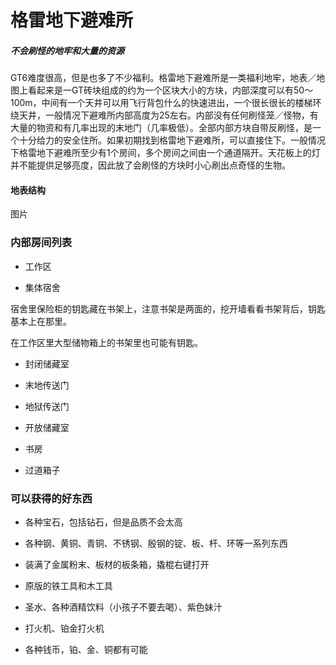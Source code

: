# 格雷地下避难所

##### 不会刷怪的地牢和大量的资源

GT6难度很高，但是也多了不少福利。格雷地下避难所是一类福利地牢，地表／地图上看起来是一GT砖块组成的约为一个区块大小的方块，内部深度可以有50～100m，中间有一个天井可以用飞行背包什么的快速进出，一个很长很长的楼梯环绕天井，一般情况下避难所内部高度为25左右。内部没有任何刷怪笼／怪物，有大量的物资和有几率出现的末地门（几率极低）。全部内部方块自带反刷怪，是一个十分给力的安全住所。如果初期找到格雷地下避难所，可以直接住下。一般情况下格雷地下避难所至少有1个房间，多个房间之间由一个通道隔开。天花板上的灯并不能提供足够亮度，因此放了会刷怪的方块时小心刷出点奇怪的生物。

#### 地表结构

图片

### 内部房间列表

* 工作区

* 集体宿舍

宿舍里保险柜的钥匙藏在书架上，注意书架是两面的，挖开墙看看书架背后，钥匙基本上在那里。

在工作区里大型储物箱上的书架里也可能有钥匙。

* 封闭储藏室

* 末地传送门

* 地狱传送门

* 开放储藏室

* 书房

* 过道箱子

### 可以获得的好东西

* 各种宝石，包括钻石，但是品质不会太高
* 各种钢、黄铜、青铜、不锈钢、殷钢的锭、板、杆、环等一系列东西
* 装满了金属粉末、板材的板条箱，撬棍右键打开
* 原版的铁工具和木工具
* 圣水、各种酒精饮料（小孩子不要去喝）、紫色妹汁
* 打火机、铂金打火机

* 各种钱币，铂、金、铜都有可能



